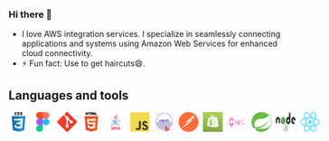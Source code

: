 ### Hi there 👋
  * I love AWS integration services. I specialize in seamlessly connecting applications and systems using Amazon Web Services for enhanced cloud connectivity.
  * ⚡ Fun fact: Use to get haircuts😄.

## Languages and tools

<div style = "display : flex; column-gap : 8px;">

 <img src="assets/css.png" width="35" height="35">
 <img src="assets/figma.png" width="35" height="35">
 <img src="assets/gitgitaw.png" width="35" height="35">
 <img src="assets/html.png" width="35" height="35">
 <img src="assets/javava.png" width="35" height="35">
 <img src="assets/js.png" width="35" height="35">
 <img src="assets/liquid.png" width="35" height="35">
 <img src="assets/postpostman.png" width="35" height="35">
 <img src="assets/shopify.png" width="35" height="35">
 <img src="assets/graphql.png" width="35" height="35">
 <img src="assets/spring.svg" width="35" height="35">
 <img src="assets/node.png" width="35" height="35">
 <img src="assets/react.png" width="35" height="35">


</div>



<!--
**gerzon2022/gerzon2022** is a ✨ _special_ ✨ repository because its `README.md` (this file) appears on your GitHub profile.

Here are some ideas to get you started:

- 🔭 I’m currently working on ...
- 🌱 I’m currently learning ...
- 👯 I’m looking to collaborate on ...
- 🤔 I’m looking for help with ...
- 💬 Ask me about ...
- 📫 How to reach me: ...
- 😄 Pronouns: ...
- ⚡ Fun fact: ...
-->
